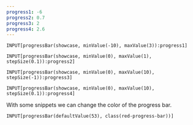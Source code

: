 ```yaml
---
progress1: -6
progress2: 0.7
progress3: 2
progress4: 2.6
---
```


```meta-bind
INPUT[progressBar(showcase, minValue(-10), maxValue(3)):progress1]
```

```meta-bind
INPUT[progressBar(showcase, minValue(0), maxValue(1), stepSize(0.1)):progress2]
```

```meta-bind
INPUT[progressBar(showcase, minValue(0), maxValue(10), stepSize(-1)):progress3]
```

```meta-bind
INPUT[progressBar(showcase, minValue(0), maxValue(10), stepSize(0.1)):progress4]
```

With some snippets we can change the color of the progress bar.

```meta-bind
INPUT[progressBar(defaultValue(53), class(red-progress-bar))]
```